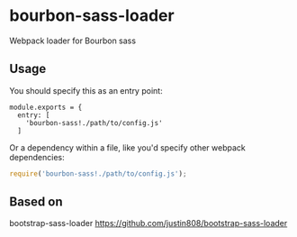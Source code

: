 # bourbon-sass-loader
Webpack loader for Bourbon sass

## Usage

You should specify this as an entry point:

```
module.exports = {
  entry: [
    'bourbon-sass!./path/to/config.js'
  ]
```

Or a dependency within a file, like you'd specify other webpack dependencies:

```javascript
require('bourbon-sass!./path/to/config.js');
```


## Based on
bootstrap-sass-loader
https://github.com/justin808/bootstrap-sass-loader